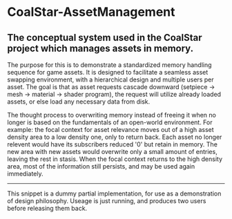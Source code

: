 # CoalStar-AssetManagement
## The conceptual system used in the CoalStar project which manages assets in memory.

The purpose for this is to demonstrate a standardized memory handling sequence for game assets. It is designed to facilitate a seamless asset swapping environment, with a hierarchical design and multiple users per asset. The goal is that as asset requests cascade downward (setpiece -> mesh -> material -> shader program), the request will utilize already loaded assets, or else load any necessary data from disk. 

The thought process to overwriting memory instead of freeing it when no longer is based on the fundamentals of an open-world environment. For example: the focal context for asset relevance moves out of a high asset density area to a low density one, only to return back. Each asset no longer relevent would have its subscribers reduced '0' but retain in memory. The new area with new assets would overwrite only a small amount of entries, leaving the rest in stasis. When the focal context returns to the high density area, most of the information still persists, and may be used again immediately. 

--- 

This snippet is a dummy partial implementation, for use as a demonstration of design philosophy. Useage is just running, and produces two users before releasing them back. 